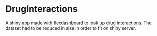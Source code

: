 # DrugInteractions
A shiny app made with flexdashboard to look up drug interactions. The dataset had to be reduced in size in order to fit on shiny server.
